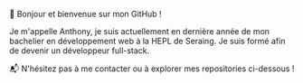 👋 Bonjour et bienvenue sur mon GitHub !

Je m'appelle Anthony, je suis actuellement en dernière année de mon bachelier en développement web à la HEPL de Seraing. Je suis formé afin de devenir un développeur full-stack.  

📬 N'hésitez pas à me contacter ou à explorer mes repositories ci-dessous !
